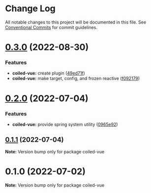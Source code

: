 # Change Log

All notable changes to this project will be documented in this file.
See [Conventional Commits](https://conventionalcommits.org) for commit guidelines.

# [0.3.0](https://github.com/tkofh/coiled/compare/coiled-vue@0.2.0...coiled-vue@0.3.0) (2022-08-30)

### Features

- **coiled-vue:** create plugin ([49ed71f](https://github.com/tkofh/coiled/commit/49ed71fb753e5f902a54bd2cda5d3fb182c2f3fb))
- **coiled-vue:** make target, config, and frozen reactive ([f092179](https://github.com/tkofh/coiled/commit/f0921799380473597bb7e46de9676db88b0d23ea))

# [0.2.0](https://github.com/tkofh/coiled/compare/coiled-vue@0.1.1...coiled-vue@0.2.0) (2022-07-04)

### Features

- **coiled-vue:** provide spring system utility ([0965e92](https://github.com/tkofh/coiled/commit/0965e924ec655ef1679f9e99cbca0390c4bccd61))

## [0.1.1](https://github.com/tkofh/coiled/compare/coiled-vue@0.1.0...coiled-vue@0.1.1) (2022-07-04)

**Note:** Version bump only for package coiled-vue

# 0.1.0 (2022-07-02)

**Note:** Version bump only for package coiled-vue
